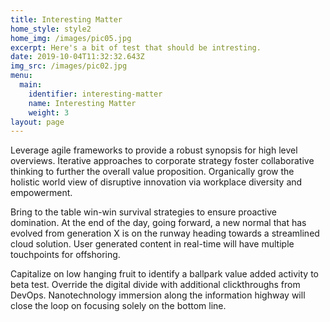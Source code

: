 ```yaml
---
title: Interesting Matter
home_style: style2
home_img: /images/pic05.jpg
excerpt: Here's a bit of test that should be intresting.
date: 2019-10-04T11:32:32.643Z
img_src: /images/pic02.jpg
menu:
  main:
    identifier: interesting-matter
    name: Interesting Matter
    weight: 3
layout: page
---
```

Leverage agile frameworks to provide a robust synopsis for high level overviews. Iterative approaches to corporate strategy foster collaborative thinking to further the overall value proposition. Organically grow the holistic world view of disruptive innovation via workplace diversity and empowerment.

Bring to the table win-win survival strategies to ensure proactive domination. At the end of the day, going forward, a new normal that has evolved from generation X is on the runway heading towards a streamlined cloud solution. User generated content in real-time will have multiple touchpoints for offshoring.

Capitalize on low hanging fruit to identify a ballpark value added activity to beta test. Override the digital divide with additional clickthroughs from DevOps. Nanotechnology immersion along the information highway will close the loop on focusing solely on the bottom line.
